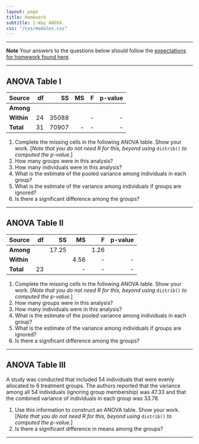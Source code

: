 ```yaml
---
layout: page
title: Homework
subtitle: 1-Way ANOVA
css: "/css/modules.css"
---
```


----

<div class="alert alert-warning">
  <strong>Note</strong> Your answers to the questions below should follow the <a href="../../resources/hwformat" target="_blank">expectations for homework found here</a>.
</div>

----

## ANOVA Table I

Source     | df | SS | MS | F  | p-value
:----------|---:|---:|---:|---:|--------:
**Among**  |    |    |    |  |
**Within** | 24 | 35088 |  | - | -
**Total**  | 31 | 70907 | - | - | -

1. Complete the missing cells in the following ANOVA table. Show your work. [*Note that you do not need R for this, beyond using* `distrib()` *to computed the p-value.*]
1. How many groups were in this analysis?
1. How many individuals were in this analysis?
1. What is the estimate of the pooled variance among individuals in each group?
1. What is the estimate of the variance among individuals if groups are ignored?
1. Is there a significant difference among the groups?

----

## ANOVA Table II

Source     | df | SS | MS | F  | p-value
:----------|---:|---:|---:|---:|--------:
**Among**  |    | 17.25 |      | 1.26 |
**Within** |    |       | 4.56 | - | -
**Total**  | 23 |       | -    | - | -

1. Complete the missing cells in the following ANOVA table. Show your work. [*Note that you do not need R for this, beyond using* `distrib()` *to computed the p-value.*]
1. How many groups were in this analysis?
1. How many individuals were in this analysis?
1. What is the estimate of the pooled variance among individuals in each group?
1. What is the estimate of the variance among individuals if groups are ignored?
1. Is there a significant difference among the groups?

----

## ANOVA Table III

A study was conducted that included 54 individuals that were evenly allocated to 6 treatment groups. The authors reported that the variance among all 54 individuals (ignoring group membership) was 47.33 and that the combined variance of individuals in each group was 33.78.

1. Use this information to construct an ANOVA table. Show your work. [*Note that you do not need R for this, beyond using* `distrib()` *to computed the p-value.*]
2. Is there a significant difference in means among the groups?

----
